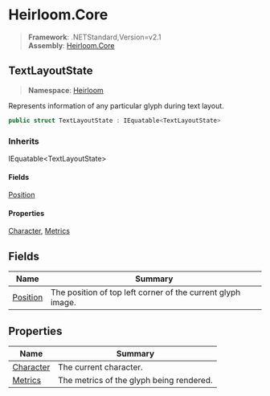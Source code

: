 # Heirloom.Core

> **Framework**: .NETStandard,Version=v2.1  
> **Assembly**: [Heirloom.Core][0]  

## TextLayoutState

> **Namespace**: [Heirloom][0]  

Represents information of any particular glyph during text layout.

```cs
public struct TextLayoutState : IEquatable<TextLayoutState>
```

### Inherits

IEquatable\<TextLayoutState>

#### Fields

[Position][1]

#### Properties

[Character][2], [Metrics][3]

## Fields

| Name          | Summary                                                     |
|---------------|-------------------------------------------------------------|
| [Position][1] | The position of top left corner of the current glyph image. |

## Properties

| Name           | Summary                                  |
|----------------|------------------------------------------|
| [Character][2] | The current character.                   |
| [Metrics][3]   | The metrics of the glyph being rendered. |

[0]: ../Heirloom.Core.md
[1]: Heirloom.TextLayoutState.Position.md
[2]: Heirloom.TextLayoutState.Character.md
[3]: Heirloom.TextLayoutState.Metrics.md
